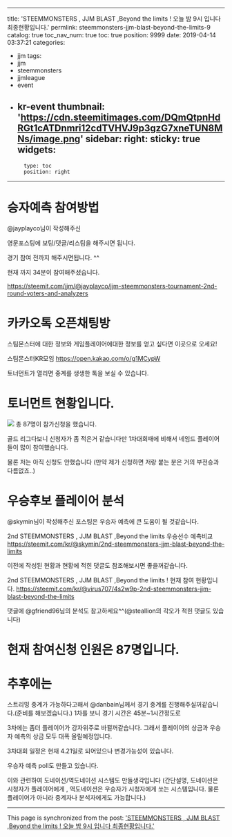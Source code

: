 
---
title: 'STEEMMONSTERS , JJM BLAST ,Beyond the limits !  오늘 밤 9시 입니다 최종현황입니다.'
permlink: steemmonsters-jjm-blast-beyond-the-limits-9
catalog: true
toc_nav_num: true
toc: true
position: 9999
date: 2019-04-14 03:37:21
categories:
- jjm
tags:
- jjm
- steemmonsters
- jjmleague
- event
- kr-event
thumbnail: 'https://cdn.steemitimages.com/DQmQtpnHdRGt1cATDnmri12cdTVHVJ9p3gzG7xneTUN8MNs/image.png'
sidebar:
    right:
        sticky: true
widgets:
    -
        type: toc
        position: right
---


# 승자예측 참여방법

@jayplayco님이 작성해주신 

영문포스팅에 보팅/댓글/리스팀을 해주시면 됩니다.

경기 참여 전까지 해주시면됩니다. ^^

현재 까지 34분이 참여해주셨습니다.

https://steemit.com/jjm/@jayplayco/jjm-steemmonsters-tournament-2nd-round-voters-and-analyzers

# 카카오톡 오픈채팅방

스팀몬스터에 대한 정보와 게임플레이어에대한 정보를 얻고 싶다면  이곳으로 오세요!

스팀몬스터KR모임  https://open.kakao.com/o/g1MCypW

토너먼트가 열리면 중계를 생생한 톡을 보실 수 있습니다.

# 토너먼트 현황입니다.

![](https://cdn.steemitimages.com/DQmQtpnHdRGt1cATDnmri12cdTVHVJ9p3gzG7xneTUN8MNs/image.png) 
총 87명이 참가신청을 했습니다. 

골드 리그다보니 신청자가 좀 적은거 같습니다만 1차대회때에 비해서 네임드 플레이어들이 많이 참여했습니다. 


물론 저는 아직 신청도 안했습니다
(만약 제가 신청하면 저랑 붙는 분은 거의 부전승과 다름없죠..)

# 우승후보 플레이어 분석

@skymin님이 작성해주신 포스팅은 우승자 예측에 큰 도움이 될 것같습니다.

2nd STEEMMONSTERS , JJM BLAST ,Beyond the limits 우승선수 예측비교
https://steemit.com/kr/@skymin/2nd-steemmonsters-jjm-blast-beyond-the-limits

이전에 작성된 현황과 현황에 적힌 댓글도 참조해보시면 좋을꺼같습니다.

2nd STEEMMONSTERS , JJM BLAST ,Beyond the limits ! 현재 참여 현황입니다.
https://steemit.com/kr/@virus707/4s2w9p-2nd-steemmonsters-jjm-blast-beyond-the-limits

댓글에 @gfriend96님의 분석도 참고하세요^^(@steallion의 각오가 적힌 댓글도 있습니다)



# 현재 참여신청 인원은 87명입니다.

# 추후에는
 
 스트리밍 중계가 가능하다고해서 @danbain님께서 경기 중계를 진행해주실꺼같습니다.(준비를 해보겠습니다.)
 1차를 보니 경기 시간은 45분~1시간정도로  

 3차에는 좀더 플레이어가 강자위주로 바뀔꺼같습니다. 그래서 플레이어의 상금과 우승자 예측의 상금 모두 대폭 올릴예정입니다. 

3차대회 일정은 현재  4.21일로 되어있으나 변경가능성이 있습니다.

우승자 예측 poll도 만들고 있습니다. 

이와 관련하여 도네이션/역도네이션 시스템도 만들생각입니다
(간단설명, 도네이션은 시청자가 플레이어에게 , 역도네이션은 우승자가 시청자에게 쏘는 시스템입니다. 물론 플레이어가 아니라 중계자나 분석자에게도 가능합니다.)

- - -

This page is synchronized from the post: ['STEEMMONSTERS , JJM BLAST ,Beyond the limits !  오늘 밤 9시 입니다 최종현황입니다.'](https://steemit.com/@virus707/steemmonsters-jjm-blast-beyond-the-limits-9)
